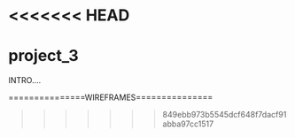 <<<<<<< HEAD
=======
# project_3


INTRO....



===============WIREFRAMES===============

>>>>>>> 849ebb973b5545dcf648f7dacf91abba97cc1517
